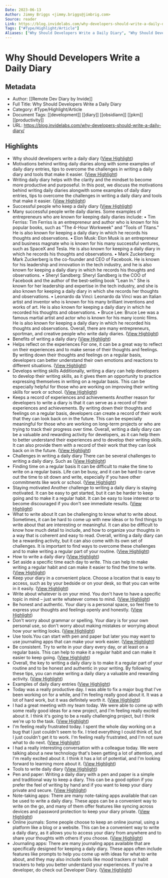 ```yaml
---
Date: 2023-06-13
Author: Jimmy Briggs <jimmy.briggs@jimbrig.com>
Source: reader
Link: https://blog.invidelabs.com/why-developers-should-write-a-daily-diary/
Tags: ["#Type/Highlight/Article"]
Aliases: ["Why Should Developers Write a Daily Diary", "Why Should Developers Write a Daily Diary"]
---
```

# Why Should Developers Write a Daily Diary

## Metadata
- Author: [[Remote Dev Diary by Invide]]
- Full Title: Why Should Developers Write a Daily Diary
- Category: #Type/Highlight/Article
- Document Tags: [[development]] [[diary]] [[obsidiann]] [[pkm]] [[productivity]] 
- URL: https://blog.invidelabs.com/why-developers-should-write-a-daily-diary/

## Highlights
- Why should developers write a daily diary ([View Highlight](https://read.readwise.io/read/01h03myta7c668eg30xnk57knp))
- Motivations behind writing daily diaries along with some examples of daily diary entries, tips to overcome the challenges in writing a daily diary and tools that make it easier. ([View Highlight](https://read.readwise.io/read/01h03myzh2v24dgr3mx45n7w8s))
- Writing daily diary helps with the clarity and the mindset to become more productive and purposeful. In this post, we discuss the motivations behind writing daily diaries alongwith some examples of daily diary entries, tips to overcome the challenges in writing a daily diary and tools that make it easier. ([View Highlight](https://read.readwise.io/read/01h03mz379hr12y0scvzbdr3nd))
- Successful people who keep a daily diary ([View Highlight](https://read.readwise.io/read/01h03mz5zpwydvraykt9rr9sac))
- Many successful people write daily diaries. Some examples of entrepreneurs who are known for keeping daily diaries include:
  • Tim Ferriss: Tim Ferriss is an entrepreneur and author who is known for his popular books, such as "The 4-Hour Workweek" and "Tools of Titans." He is also known for keeping a daily diary in which he records his thoughts and observations.
  • Elon Musk: Elon Musk is an entrepreneur and business magnate who is known for his many successful ventures, such as SpaceX and Tesla. He is also known for keeping a daily diary in which he records his thoughts and observations.
  • Mark Zuckerberg: Mark Zuckerberg is the co-founder and CEO of Facebook. He is known for his leadership and innovation in the tech industry, and he is also known for keeping a daily diary in which he records his thoughts and observations.
  • Sheryl Sandberg: Sheryl Sandberg is the COO of Facebook and the author of the best-selling book "Lean In." She is known for her leadership and expertise in the tech industry, and she is also known for keeping a daily diary in which she records her thoughts and observations.
  • Leonardo da Vinci: Leonardo da Vinci was an Italian artist and inventor who is known for his many brilliant inventions and works of art. He is also known for keeping a daily diary in which he recorded his thoughts and observations.
  • Bruce Lee: Bruce Lee was a famous martial artist and actor who is known for his many iconic films. He is also known for keeping a daily diary in which he recorded his thoughts and observations.
  Overall, there are many entrepreneurs, sportman, and creative people who write daily diaries. ([View Highlight](https://read.readwise.io/read/01h03mzjn6tncy2cvjfcjz04a9))
- Benefits of writing a daily diary ([View Highlight](https://read.readwise.io/read/01h03mzpwd9yrpz1ykbpg8myjj))
- Helps reflect on the experiences
  For one, it can be a great way to reflect on their experiences and to make sense of their thoughts and feelings. By writing down their thoughts and feelings on a regular basis, developers can better understand their own emotions and reactions to different situations. ([View Highlight](https://read.readwise.io/read/01h03mzsf2dbgfq8ztmvj0xgq8))
- Develops writing skills
  Additionally, writing a diary can help developers to develop their writing skills, as it gives them an opportunity to practice expressing themselves in writing on a regular basis. This can be especially helpful for those who are working on improving their writing skills for work or school. ([View Highlight](https://read.readwise.io/read/01h03mztxkmws53t4ykv75jn38))
- Keeps a record of experiences and achievements
  Another reason for developers to write a diary is that it can serve as a record of their experiences and achievements. By writing down their thoughts and feelings on a regular basis, developers can create a record of their work that they can look back on in the future. This can be especially meaningful for those who are working on long-term projects or who are trying to track their progress over time.
  Overall, writing a daily diary can be a valuable and rewarding activity for developers, as it can help them to better understand their experiences and to develop their writing skills. It can also provide them with a record of their work that they can look back on in the future. ([View Highlight](https://read.readwise.io/read/01h03mzx8t3asgvadv8qdvbt1q))
- Challenges in writing a daily diary
  There can be several challenges to writing a daily diary. Such as ([View Highlight](https://read.readwise.io/read/01h03mzzkbkg76vttdgyxgkbzc))
- Finding time on a regular basis
  It can be difficult to make the time to write on a regular basis. Life can be busy, and it can be hard to carve out the time to sit down and write, especially if you have other commitments like work or school. ([View Highlight](https://read.readwise.io/read/01h03n026zd8k571j9wpxdx77q))
- Staying motivated
  Another challenge to writing a daily diary is staying motivated. It can be easy to get started, but it can be harder to keep going and to make it a regular habit. It can be easy to lose interest or to become discouraged if you don't see immediate results. ([View Highlight](https://read.readwise.io/read/01h03n03s1kmtjrgh4xqy07dsm))
- What to write about
  It can be challenging to know what to write about. Sometimes, it can be hard to come up with new ideas or to find things to write about that are interesting or meaningful. It can also be difficult to know how much detail to include, and how to organize your thoughts in a way that is coherent and easy to read.
  Overall, writing a daily diary can be a rewarding activity, but it can also come with its own set of challenges. It is important to find ways to overcome these challenges and to make writing a regular part of your routine. ([View Highlight](https://read.readwise.io/read/01h03n061254wyj5qfx03e135a))
- How to write a daily diary ([View Highlight](https://read.readwise.io/read/01h03n082k2f2725vhpb3fv8f4))
- Set aside a specific time each day to write. This can help to make writing a regular habit and can make it easier to find the time to write. ([View Highlight](https://read.readwise.io/read/01h03n0aetjdj64vrszmke3br2))
- Keep your diary in a convenient place. Choose a location that is easy to access, such as by your bedside or on your desk, so that you can write in it easily. ([View Highlight](https://read.readwise.io/read/01h03n0c8wzn4esxc3nw180wz0))
- Write about whatever is on your mind. You don't have to have a specific topic in mind – just write whatever comes to mind. ([View Highlight](https://read.readwise.io/read/01h03n0dwk5ke3te8bqw4a6hn4))
- Be honest and authentic. Your diary is a personal space, so feel free to express your thoughts and feelings openly and honestly. ([View Highlight](https://read.readwise.io/read/01h03n0ffv0t8392f9r62xpzfz))
- Don't worry about grammar or spelling. Your diary is for your own personal use, so don't worry about making mistakes or worrying about how your writing looks. ([View Highlight](https://read.readwise.io/read/01h03n0gz5has9bt3chnv2xckr))
- Use tools.You can start with pen and paper but later you may want to use journaling apps that can make your work easier. ([View Highlight](https://read.readwise.io/read/01h03n0j91t5htrwsz926hs3dw))
- Be consistent. Try to write in your diary every day, or at least on a regular basis. This can help to make it a regular habit and can make it easier to keep going. ([View Highlight](https://read.readwise.io/read/01h03n0kt01br36e87my1qk6b2))
- Overall, the key to writing a daily diary is to make it a regular part of your routine and to be honest and authentic in your writing. By following these tips, you can make writing a daily diary a valuable and rewarding activity. ([View Highlight](https://read.readwise.io/read/01h03n0qgk8abbwd4grmjq3gnv))
- Examples of daily diary entries ([View Highlight](https://read.readwise.io/read/01h03n0tfaq2h4rapgjmcex5h3))
- Today was a really productive day. I was able to fix a major bug that I've been working on for a while, and I'm feeling really good about it. It was a lot of hard work, but it was definitely worth it. ([View Highlight](https://read.readwise.io/read/01h03n0z3e3ax07crv8c6ehwzg))
- I had a great meeting with my team today. We were able to come up with some really good ideas for a new project, and I'm feeling really excited about it. I think it's going to be a really challenging project, but I think we're up to the task. ([View Highlight](https://read.readwise.io/read/01h03n114rq2t359np4pmbpy80))
- I'm feeling really frustrated today. I spent the whole day working on a bug that I just couldn't seem to fix. I tried everything I could think of, but I just couldn't get it to work. I'm feeling really frustrated, and I'm not sure what to do next. ([View Highlight](https://read.readwise.io/read/01h03n135cfsf7hg85p5jm0s3q))
- I had a really interesting conversation with a colleague today. We were talking about a new technology that's been getting a lot of attention, and I'm really excited about it. I think it has a lot of potential, and I'm looking forward to learning more about it. ([View Highlight](https://read.readwise.io/read/01h03n14zqvfa31xh8qtv58qy2))
- Tools to write daily diary ([View Highlight](https://read.readwise.io/read/01h03n17ygyv114d0pykc62ywn))
- Pen and paper: Writing a daily diary with a pen and paper is a simple and traditional way to keep a diary. This can be a good option if you prefer the feel of writing by hand and if you want to keep your diary private and secure. ([View Highlight](https://read.readwise.io/read/01h03n1a9edbf2apva19q7hzpw))
- Note-taking apps: There are many note-taking apps available that can be used to write a daily diary. These apps can be a convenient way to write on the go, and many of them offer features like syncing across devices and password protection to keep your diary private. ([View Highlight](https://read.readwise.io/read/01h03n1bvmx51dfrh4atswaek0))
- Online journals: Some people choose to keep an online journal, using a platform like a blog or a website. This can be a convenient way to write a daily diary, as it allows you to access your diary from anywhere and to share your thoughts with others if you choose. ([View Highlight](https://read.readwise.io/read/01h03n1dyrf09tg8c4ettsd1ne))
- Journaling apps: There are many journaling apps available that are specifically designed for keeping a daily diary. These apps often include features like prompts to help you come up with ideas for what to write about, and they may also include tools like mood trackers or habit trackers to help you better understand your experiences. If you're a developer, do check out Developer Diary. ([View Highlight](https://read.readwise.io/read/01h03n1ftabj48s6h5bpphj09x))
